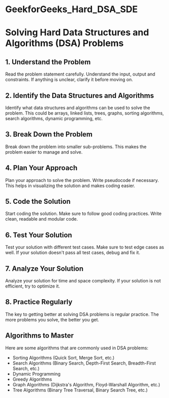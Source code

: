 # GeekforGeeks_Hard_DSA_SDE

# Solving Hard Data Structures and Algorithms (DSA) Problems

## 1. Understand the Problem
Read the problem statement carefully. Understand the input, output and constraints. If anything is unclear, clarify it before moving on.

## 2. Identify the Data Structures and Algorithms
Identify what data structures and algorithms can be used to solve the problem. This could be arrays, linked lists, trees, graphs, sorting algorithms, search algorithms, dynamic programming, etc.

## 3. Break Down the Problem
Break down the problem into smaller sub-problems. This makes the problem easier to manage and solve.

## 4. Plan Your Approach
Plan your approach to solve the problem. Write pseudocode if necessary. This helps in visualizing the solution and makes coding easier.

## 5. Code the Solution
Start coding the solution. Make sure to follow good coding practices. Write clean, readable and modular code.

## 6. Test Your Solution
Test your solution with different test cases. Make sure to test edge cases as well. If your solution doesn't pass all test cases, debug and fix it.

## 7. Analyze Your Solution
Analyze your solution for time and space complexity. If your solution is not efficient, try to optimize it.

## 8. Practice Regularly
The key to getting better at solving DSA problems is regular practice. The more problems you solve, the better you get.

## Algorithms to Master

Here are some algorithms that are commonly used in DSA problems:

- Sorting Algorithms (Quick Sort, Merge Sort, etc.)
- Search Algorithms (Binary Search, Depth-First Search, Breadth-First Search, etc.)
- Dynamic Programming
- Greedy Algorithms
- Graph Algorithms (Dijkstra's Algorithm, Floyd-Warshall Algorithm, etc.)
- Tree Algorithms (Binary Tree Traversal, Binary Search Tree, etc.)

